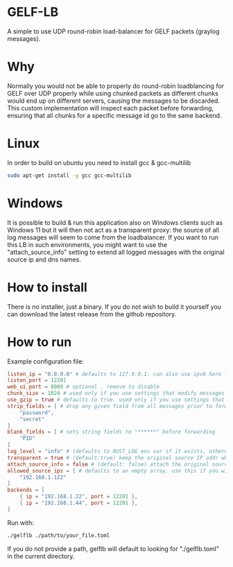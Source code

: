 # GELF-LB

A simple to use UDP round-robin load-balancer for GELF packets (graylog messages).

# Why

Normally you would not be able to properly do round-robin loadblancing for GELF over UDP properly while using chunked packets as different chunks would end up on different servers, causing the messages to be discarded. This custom implementation will inspect each packet before forwarding, ensuring that all chunks for a specific message id go to the same backend.

# Linux

In order to build on ubuntu you need to install gcc & gcc-multilib
```bash
sudo apt-get install -y gcc gcc-multilib
```

# Windows

It is possible to build & run this application also on Windows clients such as Windows 11 but it will then not act as a transparent proxy: the source of all log messages will seem to come from the loadbalancer. If you want to run this LB in such environments, you might want to use the "attach_source_info" setting to extend all logged messages with the original source ip and dns names.

# How to install

There is no installer, just a binary. If you do not wish to build it yourself you can download the latest release from the github repository.

# How to run

Example configuration file:
```toml
listen_ip = "0.0.0.0" # defaults to 127.0.0.1. can also use ipv6 here like this: "[::1]" 
listen_port = 12201
web_ui_port = 8080 # optional , remove to disable
chunk_size = 1024 # used only if you use settings that modify messages such as: attach_source_info,strip_fields or blank_fields
use_gzip = true # defaults to true. used only if you use settings that modify messages such as: attach_source_info,strip_fields or blank_fields.
strip_fields = [ # drop any given field from all messages prior to forwarding them.
    "password", 
    "secret"
]
blank_fields = [ # sets string fields to "******" before forwarding
    "PID"
]
log_level = "info" # (defaults to RUST_LOG env var if it exists, otherwise 'info') trace/debug/info/warn/error
transparent = true # (default:true) keep the original source IP addr when forwarding - this is not allowed on non-server versions of Windows
attach_source_info = false # (default: false) attach the original source IP and DNS name fields to all logged messages - mostly useful when running on non-server versions of Windows
allowed_source_ips = [ # defaults to an empty array. use this if you wish to only allow forwarding from specific sources
    "192.168.1.122"
]
backends = [
    { ip = "192.168.1.22", port = 12201 },
    { ip = "192.168.1.44", port = 12201 },    
]
```

Run with:
```bash
./gelflb ./path/to/your_file.toml
```

If you do not provide a path, gelflb will default to looking for "./gelflb.toml" in the current directory.

